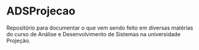 # ADSProjecao
Repositório para documentar o que vem sendo feito em diversas matérias do curso de Análise e Desenvolvimento de Sistemas na universidade Projeção.
